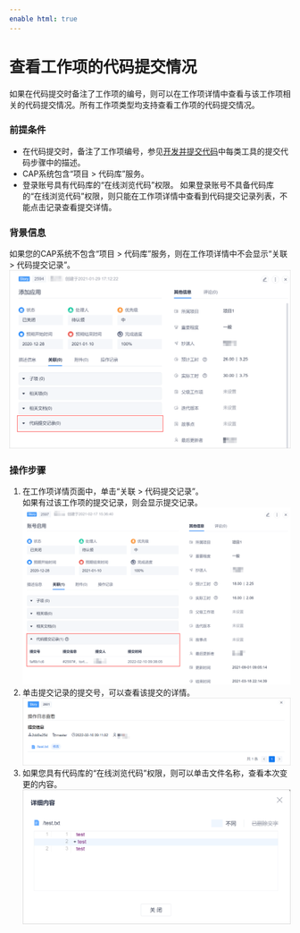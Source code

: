 ```yaml
---
enable html: true
---
```

# 查看工作项的代码提交情况

如果在代码提交时备注了工作项的编号，则可以在工作项详情中查看与该工作项相关的代码提交情况。所有工作项类型均支持查看工作项的代码提交情况。

### 前提条件
* 在代码提交时，备注了工作项编号，参见[开发并提交代码](9.6-develop-commit-code.md)中每类工具的提交代码步骤中的描述。
* CAP系统包含“项目 > 代码库”服务。
* 登录账号具有代码库的“在线浏览代码”权限。
  如果登录账号不具备代码库的“在线浏览代码”权限，则只能在工作项详情中查看到代码提交记录列表，不能点击记录查看提交详情。

### 背景信息                    
如果您的CAP系统不包含“项目 > 代码库”服务，则在工作项详情中不会显示“关联 > 代码提交记录”。            
![](fig/工作项-代码提交记录.png)                  

### 操作步骤        
1. 在工作项详情页面中，单击“关联 > 代码提交记录”。        
      如果有过该工作项的提交记录，则会显示提交记录。     
  ![](fig/代码提交-工作项.png)                
2. 单击提交记录的提交号，可以查看该提交的详情。        
  ![](fig/代码提交-工作项-提交记录.png)                      
3. 如果您具有代码库的“在线浏览代码”权限，则可以单击文件名称，查看本次变更的内容。                       
   ![](fig/代码提交-工作项-变更详情.png)                          



